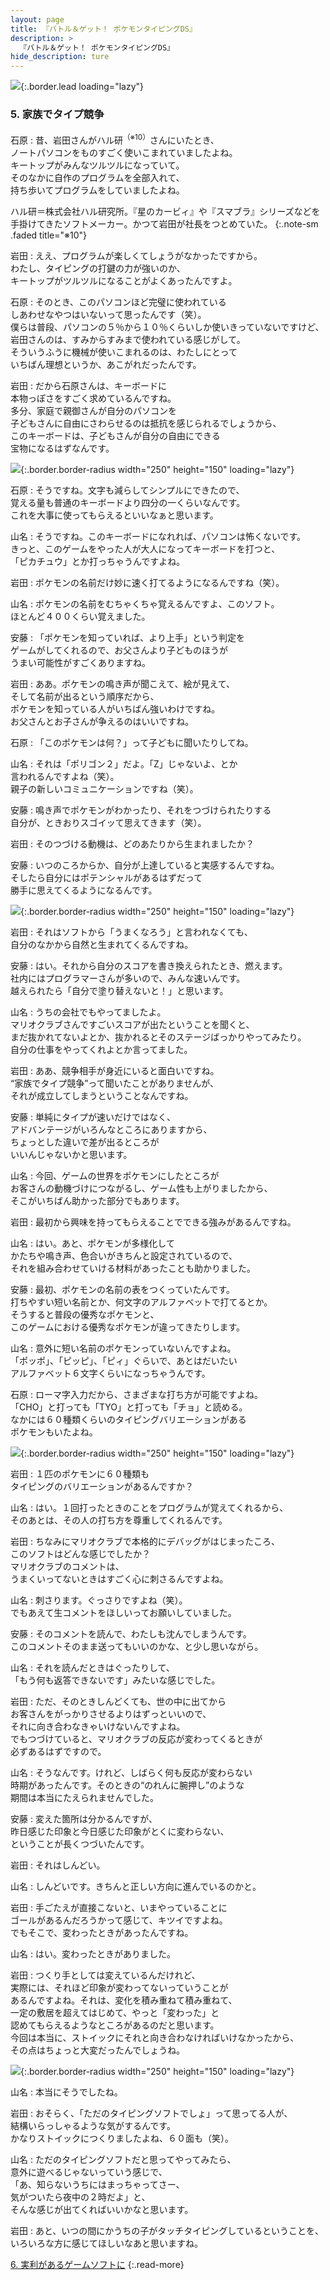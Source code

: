 ```yaml
---
layout: page
title: 『バトル＆ゲット！ ポケモンタイピングDS』
description: >
  『バトル＆ゲット！ ポケモンタイピングDS』
hide_description: ture
---
```


![](/interviews/jp/nds/uzpj/vol2/img/mainvisual5.jpg){:.border.lead loading="lazy"}

### 5. 家族でタイプ競争

石原
: 昔、岩田さんがハル研<sup>（※10）</sup>さんにいたとき、<br>ノートパソコンをものすごく使いこまれていましたよね。<br>キートップがみんなツルツルになっていて。<br>そのなかに自作のプログラムを全部入れて、<br>持ち歩いてプログラムをしていましたよね。

ハル研＝株式会社ハル研究所。『星のカービィ』や『スマブラ』シリーズなどを手掛けてきたソフトメーカー。かつて岩田が社長をつとめていた。
{:.note-sm .faded title="※10"}

岩田
: ええ、プログラムが楽しくてしょうがなかったですから。<br>わたし、タイピングの打鍵の力が強いのか、<br>キートップがツルツルになることがよくあったんですよ。

石原
: そのとき、このパソコンほど完璧に使われている<br>しあわせなやつはいないって思ったんです（笑）。<br>僕らは普段、パソコンの５％から１０％くらいしか使いきっていないですけど、<br>岩田さんのは、すみからすみまで使われている感じがして。<br>そういうふうに機械が使いこまれるのは、わたしにとって<br>いちばん理想というか、あこがれだったんです。

岩田
: だから石原さんは、キーボードに<br>本物っぽさをすごく求めているんですね。<br>多分、家庭で親御さんが自分のパソコンを<br>子どもさんに自由にさわらせるのは抵抗を感じられるでしょうから、<br>このキーボードは、子どもさんが自分の自由にできる<br>宝物になるはずなんです。

![](/interviews/jp/nds/uzpj/vol2/img/photo14.jpg){:.border.border-radius width="250" height="150" loading="lazy"}

石原
: そうですね。文字も減らしてシンプルにできたので、<br>覚える量も普通のキーボードより四分の一くらいなんです。<br>これを大事に使ってもらえるといいなぁと思います。

山名
: そうですね。このキーボードになれれば、パソコンは怖くないです。<br>きっと、このゲームをやった人が大人になってキーボードを打つと、<br>「ピカチュウ」とか打っちゃうんですよね。

岩田
: ポケモンの名前だけ妙に速く打てるようになるんですね（笑）。

山名
: ポケモンの名前をむちゃくちゃ覚えるんですよ、このソフト。<br>ほとんど４００くらい覚えました。

安藤
: 「ポケモンを知っていれば、より上手」という判定を<br>ゲームがしてくれるので、お父さんより子どものほうが<br>うまい可能性がすごくありますね。

岩田
: ああ。ポケモンの鳴き声が聞こえて、絵が見えて、<br>そして名前が出るという順序だから、<br>ポケモンを知っている人がいちばん強いわけですね。<br>お父さんとお子さんが争えるのはいいですね。

石原
: 「このポケモンは何？」って子どもに聞いたりしてね。

山名
: それは「ポリゴン２」だよ。「Z」じゃないよ、とか<br>言われるんですよね（笑）。<br>親子の新しいコミュニケーションですね（笑）。

安藤
: 鳴き声でポケモンがわかったり、それをつづけられたりする<br>自分が、ときおりスゴイッて思えてきます（笑）。

岩田
: そのつづける動機は、どのあたりから生まれましたか？ 

安藤
: いつのころからか、自分が上達していると実感するんですね。<br>そしたら自分にはポテンシャルがあるはずだって<br>勝手に思えてくるようになるんです。

![](/interviews/jp/nds/uzpj/vol2/img/photo15.jpg){:.border.border-radius width="250" height="150" loading="lazy"}

岩田
: それはソフトから「うまくなろう」と言われなくても、<br>自分のなかから自然と生まれてくるんですね。

安藤
: はい。それから自分のスコアを書き換えられたとき、燃えます。<br>社内にはプログラマーさんが多いので、みんな速いんです。<br>越えられたら「自分で塗り替えないと！」と思います。

山名
: うちの会社でもやってましたよ。<br>マリオクラブさんですごいスコアが出たということを聞くと、<br>まだ抜かれてないよとか、抜かれるとそのステージばっかりやってみたり。<br>自分の仕事をやってくれよとか言ってました。

岩田
: ああ、競争相手が身近にいると面白いですね。<br>“家族でタイプ競争”って聞いたことがありませんが、<br>それが成立してしまうということなんですね。

安藤
: 単純にタイプが速いだけではなく、<br>アドバンテージがいろんなところにありますから、<br>ちょっとした違いで差が出るところが<br>いいんじゃないかと思います。

山名
: 今回、ゲームの世界をポケモンにしたところが<br>お客さんの動機づけにつながるし、ゲーム性も上がりましたから、<br>そこがいちばん助かった部分でもあります。

岩田
: 最初から興味を持ってもらえることでできる強みがあるんですね。

山名
: はい。あと、ポケモンが多様化して<br>かたちや鳴き声、色合いがきちんと設定されているので、<br>それを組み合わせていける材料があったことも助かりました。

安藤
: 最初、ポケモンの名前の表をつくっていたんです。<br>打ちやすい短い名前とか、何文字のアルファベットで打てるとか。<br>そうすると普段の優秀なポケモンと、<br>このゲームにおける優秀なポケモンが違ってきたりします。

山名
: 意外に短い名前のポケモンっていないんですよね。<br>「ポッポ」、「ピッピ」、「ピィ」ぐらいで、あとはだいたい<br>アルファベット６文字くらいになっちゃうんです。

石原
: ローマ字入力だから、さまざまな打ち方が可能ですよね。<br>「CHO」と打っても「TYO」と打っても「チョ」と読める。<br>なかには６０種類くらいのタイピングバリエーションがある<br>ポケモンもいたよね。

![](/interviews/jp/nds/uzpj/vol2/img/photo16.jpg){:.border.border-radius width="250" height="150" loading="lazy"}

岩田
: １匹のポケモンに６０種類も<br>タイピングのバリエーションがあるんですか？

山名
: はい。１回打ったときのことをプログラムが覚えてくれるから、<br>そのあとは、その人の打ち方を尊重してくれるんです。

岩田
: ちなみにマリオクラブで本格的にデバッグがはじまったころ、<br>このソフトはどんな感じでしたか？ <br>マリオクラブのコメントは、<br>うまくいってないときはすごく心に刺さるんですよね。

山名
: 刺さります。ぐっさりですよね（笑）。<br>でもあえて生コメントをほしいってお願いしていました。

安藤
: そのコメントを読んで、わたしも沈んでしまうんです。<br>このコメントそのまま送ってもいいのかな、と少し思いながら。

山名
: それを読んだときはぐったりして、<br>「もう何も返答できないです」みたいな感じでした。

岩田
: ただ、そのときしんどくても、世の中に出てから<br>お客さんをがっかりさせるよりはずっといいので、<br>それに向き合わなきゃいけないんですよね。<br>でもつづけていると、マリオクラブの反応が変わってくるときが<br>必ずあるはずですので。

山名
: そうなんです。けれど、しばらく何も反応が変わらない<br>時期があったんです。そのときの“のれんに腕押し”のような<br>期間は本当にたえられませんでした。

安藤
: 変えた箇所は分かるんですが、<br>昨日感じた印象と今日感じた印象がとくに変わらない、<br>ということが長くつづいたんです。

岩田
: それはしんどい。

山名
: しんどいです。きちんと正しい方向に進んでいるのかと。

岩田
: 手ごたえが直接こないと、いまやっていることに<br>ゴールがあるんだろうかって感じて、キツイですよね。<br>でもそこで、変わったときがあったんですね。

山名
: はい。変わったときがありました。

岩田
: つくり手としては変えているんだけれど、<br>実際には、それほど印象が変わってないっていうことが<br>あるんですよね。それは、変化を積み重ねて積み重ねて、<br>一定の敷居を超えてはじめて、やっと「変わった」と<br>認めてもらえるようなところがあるのだと思います。<br>今回は本当に、ストイックにそれと向き合わなければいけなかったから、<br>その点はちょっと大変だったんでしょうね。

![](/interviews/jp/nds/uzpj/vol2/img/photo17.jpg){:.border.border-radius width="250" height="150" loading="lazy"}

山名
: 本当にそうでしたね。

岩田
: おそらく、「ただのタイピングソフトでしょ」って思ってる人が、<br>結構いらっしゃるような気がするんです。<br>かなりストイックにつくりましたよね、６０面も（笑）。

山名
: ただのタイピングソフトだと思ってやってみたら、<br>意外に遊べるじゃないっていう感じで、<br>「あ、知らないうちにはまっちゃってさー、<br>気がついたら夜中の２時だよ」と、<br>そんな感じが出てくればいいかなと思います。

岩田
: あと、いつの間にかうちの子がタッチタイピングしているということを、<br>いろいろな方に感じてほしいなあと思いますね。

[6. 実利があるゲームソフトに](6.md)
{:.read-more}

